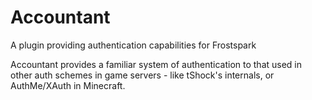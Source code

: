 # Accountant
A plugin providing authentication capabilities for Frostspark

Accountant provides a familiar system of authentication to that used in other auth schemes in game servers - like tShock's internals, or AuthMe/XAuth in Minecraft.